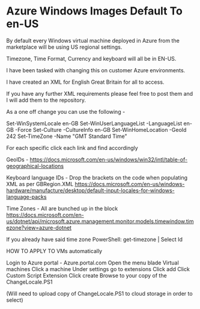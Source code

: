 # Azure Windows Images Default To en-US
By default every Windows virtual machine deployed in Azure from the marketplace will be using US regional settings. 

Timezone, Time Format, Currency and keyboard will all be in EN-US. 

I have been tasked with changing this on customer Azure environments. 

I have created an XML for English Great Britain for all to access. 

If you have any further XML requirements please feel free to post them and I will add them to the repository. 

As a one off change you can use the following - 

Set-WinSystemLocale en-GB
Set-WinUserLanguageList -LanguageList en-GB -Force
Set-Culture -CultureInfo en-GB
Set-WinHomeLocation -GeoId 242
Set-TimeZone -Name "GMT Standard Time"

For each specific click each link and find accordingly 

GeoIDs - 
https://docs.microsoft.com/en-us/windows/win32/intl/table-of-geographical-locations

Keyboard language IDs - Drop the brackets on the code when populating XML as per GBRegion.XML
https://docs.microsoft.com/en-us/windows-hardware/manufacture/desktop/default-input-locales-for-windows-language-packs

Time Zones - All are bunched up in the block 
https://docs.microsoft.com/en-us/dotnet/api/microsoft.azure.management.monitor.models.timewindow.timezone?view=azure-dotnet

If you already have said time zone 
PowerShell:
get-timezone | Select Id



HOW TO APPLY TO VMs automatically

Login to Azure portal - Azure.portal.com
Open the menu blade
Virtual machines
Click a machine 
Under settings go to extensions
Click add
Click Custom Script Extension
Click create
Browse to your copy of the ChangeLocale.PS1

(Will need to upload copy of ChangeLocale.PS1 to cloud storage in order to select) 
